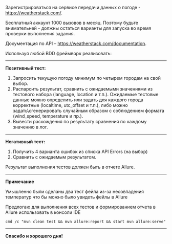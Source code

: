 Зарегистрироваться на сервисе передачи данных о погоде - https://weatherstack.com/. 

Бесплатный аккаунт 1000 вызовов в месяц. Поэтому будьте внимательней - должны остаться варианты для запуска во время проверки
выполнения задания. 

Документация по API – https://weatherstack.com/documentation.

Используя любой BDD фреймворк реализовать:
****
**Позитивный тест:**
1.	Запросить текущую погоду минимум по четырем городам на свой выбор.
2.	Распарсить результат, сравнить с ожидаемыми значениями из тестового набора (language, location и т.п.). Ожидаемые тестовые данные можно определить или задать для каждого города корректные (localtime, utc_offset и т.п.), либо можно задать\сгенерировать случайным образом с соблюдением формата (wind_speed, temperature и пр.).
3.	Вывести расхождения по результату сравнения по каждому значению в лог.
****

**Негативный тест:**

1. Получить 4 варианта ошибок из списка API Errors (на выбор)
2. Cравнить с ожидаемым результатом.

Результат выполнения тестов должен быть в отчете Allure.

****
**Примечание**

Умышленно были сделаны два тест фейла из-за несовпадения температур что бы можно было увидеть фейлы в Allure

Предлогаю для выполнения всех тестов и формированием отчета в Allure использовать в консоли IDE

`cmd /c "mvn clean test && mvn allure:report && start mvn allure:serve"`

****
**Спасибо и хорошего дня!**

